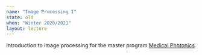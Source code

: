 ```yaml
---
name: "Image Processing I"
state: old
when: "Winter 2020/2021"
layout: lecture
---
```


Introduction to image processing for the master program [Medical Photonics](https://www.uniklinikum-jena.de/medpho/en/).

